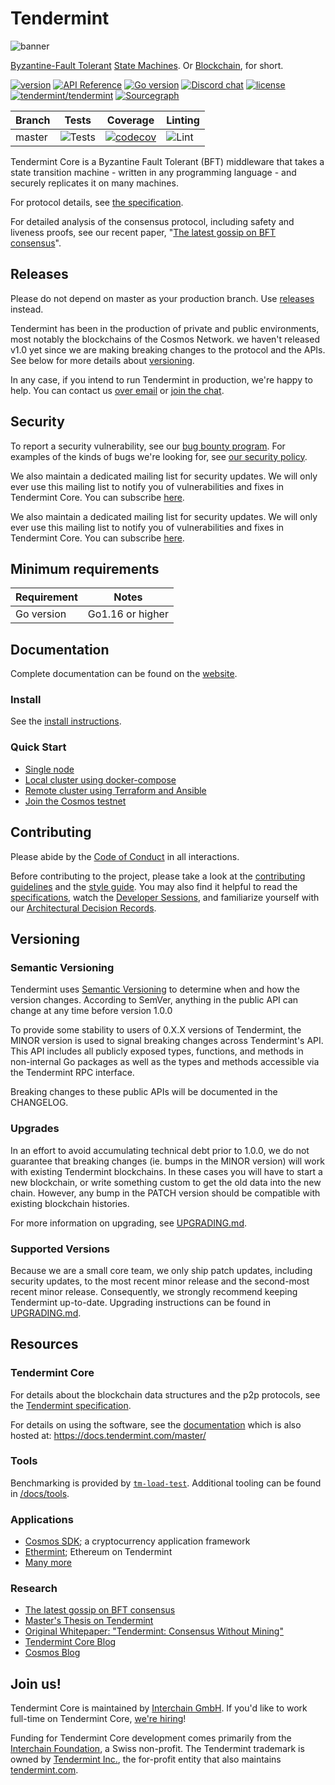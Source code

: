 # Tendermint

![banner](docs/tendermint-core-image.jpg)

[Byzantine-Fault Tolerant](https://en.wikipedia.org/wiki/Byzantine_fault_tolerance)
[State Machines](https://en.wikipedia.org/wiki/State_machine_replication).
Or [Blockchain](<https://en.wikipedia.org/wiki/Blockchain_(database)>), for short.

[![version](https://img.shields.io/github/tag/tendermint/tendermint.svg)](https://github.com/tendermint/tendermint/releases/latest)
[![API Reference](https://camo.githubusercontent.com/915b7be44ada53c290eb157634330494ebe3e30a/68747470733a2f2f676f646f632e6f72672f6769746875622e636f6d2f676f6c616e672f6764646f3f7374617475732e737667)](https://pkg.go.dev/github.com/tendermint/tendermint)
[![Go version](https://img.shields.io/badge/go-1.16-blue.svg)](https://github.com/moovweb/gvm)
[![Discord chat](https://img.shields.io/discord/669268347736686612.svg)](https://discord.gg/AzefAFd)
[![license](https://img.shields.io/github/license/tendermint/tendermint.svg)](https://github.com/tendermint/tendermint/blob/master/LICENSE)
[![tendermint/tendermint](https://tokei.rs/b1/github/tendermint/tendermint?category=lines)](https://github.com/tendermint/tendermint)
[![Sourcegraph](https://sourcegraph.com/github.com/tendermint/tendermint/-/badge.svg)](https://sourcegraph.com/github.com/tendermint/tendermint?badge)

| Branch | Tests                                                                                      | Coverage                                                                                                                             | Linting                                                                    |
|--------|--------------------------------------------------------------------------------------------|--------------------------------------------------------------------------------------------------------------------------------------|----------------------------------------------------------------------------|
| master | ![Tests](https://github.com/tendermint/tendermint/workflows/Tests/badge.svg?branch=master) | [![codecov](https://codecov.io/gh/tendermint/tendermint/branch/master/graph/badge.svg)](https://codecov.io/gh/tendermint/tendermint) | ![Lint](https://github.com/tendermint/tendermint/workflows/Lint/badge.svg) |

Tendermint Core is a Byzantine Fault Tolerant (BFT) middleware that takes a state transition machine - written in any programming language - and securely replicates it on many machines.

For protocol details, see [the specification](https://github.com/tendermint/spec).

For detailed analysis of the consensus protocol, including safety and liveness proofs,
see our recent paper, "[The latest gossip on BFT consensus](https://arxiv.org/abs/1807.04938)".

## Releases

Please do not depend on master as your production branch. Use [releases](https://github.com/tendermint/tendermint/releases) instead.

Tendermint has been in the production of private and public environments, most notably the blockchains of the Cosmos Network. we haven't released v1.0 yet since we are making breaking changes to the protocol and the APIs.
See below for more details about [versioning](#versioning).

In any case, if you intend to run Tendermint in production, we're happy to help. You can
contact us [over email](mailto:hello@interchain.berlin) or [join the chat](https://discord.gg/cosmosnetwork).

## Security

To report a security vulnerability, see our [bug bounty
program](https://hackerone.com/tendermint).
For examples of the kinds of bugs we're looking for, see [our security policy](SECURITY.md).

We also maintain a dedicated mailing list for security updates. We will only ever use this mailing list
to notify you of vulnerabilities and fixes in Tendermint Core. You can subscribe [here](http://eepurl.com/gZ5hQD).

We also maintain a dedicated mailing list for security updates. We will only ever use this mailing list
to notify you of vulnerabilities and fixes in Tendermint Core. You can subscribe [here](http://eepurl.com/gZ5hQD).

## Minimum requirements

| Requirement | Notes            |
|-------------|------------------|
| Go version  | Go1.16 or higher |

## Documentation

Complete documentation can be found on the [website](https://docs.tendermint.com/master/).

### Install

See the [install instructions](/docs/introduction/install.md).

### Quick Start

- [Single node](/docs/introduction/quick-start.md)
- [Local cluster using docker-compose](/docs/networks/docker-compose.md)
- [Remote cluster using Terraform and Ansible](/docs/networks/terraform-and-ansible.md)
- [Join the Cosmos testnet](https://cosmos.network/testnet)

## Contributing

Please abide by the [Code of Conduct](CODE_OF_CONDUCT.md) in all interactions.

Before contributing to the project, please take a look at the [contributing guidelines](CONTRIBUTING.md)
and the [style guide](STYLE_GUIDE.md). You may also find it helpful to read the
[specifications](https://github.com/tendermint/spec), watch the [Developer Sessions](/docs/DEV_SESSIONS.md),
and familiarize yourself with our
[Architectural Decision Records](https://github.com/tendermint/tendermint/tree/master/docs/architecture).

## Versioning

### Semantic Versioning

Tendermint uses [Semantic Versioning](http://semver.org/) to determine when and how the version changes.
According to SemVer, anything in the public API can change at any time before version 1.0.0

To provide some stability to users of 0.X.X versions of Tendermint, the MINOR version is used
to signal breaking changes across Tendermint's API. This API includes all
publicly exposed types, functions, and methods in non-internal Go packages as well as
the types and methods accessible via the Tendermint RPC interface.

Breaking changes to these public APIs will be documented in the CHANGELOG.

### Upgrades

In an effort to avoid accumulating technical debt prior to 1.0.0,
we do not guarantee that breaking changes (ie. bumps in the MINOR version)
will work with existing Tendermint blockchains. In these cases you will
have to start a new blockchain, or write something custom to get the old
data into the new chain. However, any bump in the PATCH version should be
compatible with existing blockchain histories.


For more information on upgrading, see [UPGRADING.md](./UPGRADING.md).

### Supported Versions

Because we are a small core team, we only ship patch updates, including security updates,
to the most recent minor release and the second-most recent minor release. Consequently,
we strongly recommend keeping Tendermint up-to-date. Upgrading instructions can be found
in [UPGRADING.md](./UPGRADING.md).

## Resources

### Tendermint Core

For details about the blockchain data structures and the p2p protocols, see the
[Tendermint specification](https://docs.tendermint.com/master/spec/).

For details on using the software, see the [documentation](/docs/) which is also
hosted at: <https://docs.tendermint.com/master/>

### Tools

Benchmarking is provided by [`tm-load-test`](https://github.com/informalsystems/tm-load-test).
Additional tooling can be found in [/docs/tools](/docs/tools).

### Applications

- [Cosmos SDK](http://github.com/cosmos/cosmos-sdk); a cryptocurrency application framework
- [Ethermint](http://github.com/cosmos/ethermint); Ethereum on Tendermint
- [Many more](https://tendermint.com/ecosystem)

### Research

- [The latest gossip on BFT consensus](https://arxiv.org/abs/1807.04938)
- [Master's Thesis on Tendermint](https://atrium.lib.uoguelph.ca/xmlui/handle/10214/9769)
- [Original Whitepaper: "Tendermint: Consensus Without Mining"](https://tendermint.com/static/docs/tendermint.pdf)
- [Tendermint Core Blog](https://medium.com/tendermint/tagged/tendermint-core)
- [Cosmos Blog](https://blog.cosmos.network/tendermint/home)

## Join us!

Tendermint Core is maintained by [Interchain GmbH](https://interchain.berlin).
If you'd like to work full-time on Tendermint Core, [we're hiring](https://interchain-gmbh.breezy.hr/p/682fb7e8a6f601-software-engineer-tendermint-core)!

Funding for Tendermint Core development comes primarily from the [Interchain Foundation](https://interchain.io),
a Swiss non-profit. The Tendermint trademark is owned by [Tendermint Inc.](https://tendermint.com), the for-profit entity
 that also maintains [tendermint.com](https://tendermint.com).
